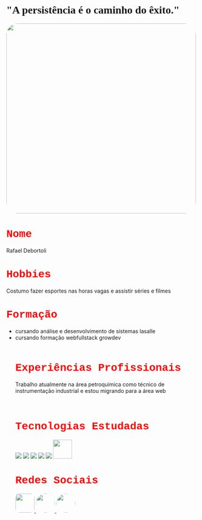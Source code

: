 <h1 style="font-family:times new roman;">"A persistência é o caminho do êxito."</h1>

</h1><img src="https://tse4.mm.bing.net/th?id=OIP.NJtqPn99HZkIENz17ten6wHaFj&pid=Api&P=0&w=238&h=179" style="width:500px; border-radius:30px 30px 30px
30px; align-item:center;">

<h1 style="color:red;font-family:courier;">Nome</h1>
<p>Rafael Debortoli</p>

<h1 style="color:red;font-family:courier;">Hobbies</h1>
<p>Costumo fazer esportes nas horas vagas e assistir séries e filmes</p>

<h1 style="color:red;font-family:courier;">Formação</h1>
<ul>
    <li>cursando análise e desenvolvimento de sistemas lasalle</li>
    <li>cursando formação webfullstack growdev</li>
<br>

<h1 style="color:red; font-family:courier;">Experiências Profissionais</h1>
<p>Trabalho atualmente na área petroquímica como técnico de instrumentação industrial e estou migrando para a área web</p>
<br>

<H1 style="color:red;font-family:courier;">Tecnologias Estudadas</H1>

<div>
<img src="https://icongr.am/devicon/css3-original.svg?size=50&color=000000">
<img src="https://icongr.am/devicon/html5-original.svg?size=50&color=000000">
<img src="https://icongr.am/devicon/javascript-original.svg?size=50&color=000000">
<img src="https://icongr.am/devicon/typescript-original.svg?size=50&color=000000">
<img src="https://icongr.am/devicon/git-original.svg?size=50&color=000000">
 <img src="https://cdn.jsdelivr.net/gh/devicons/devicon/icons/cplusplus/cplusplus-original.svg" style="width:50px;"/>
          
</div>

<h1 style="color:red;font-family:courier;">Redes Sociais</h1>

<div style=>
<a href="https://icongr.am/devicon/linkedin-original.svg?size=120&color=000000" target="_blank" ><img src="https://tse1.mm.bing.net/th?id=OIP.ozDiSGJlUqI6815cRlJiNAHaHa&pid=Api&rs=1&c=1&qlt=95&w=121&h=121" style="width:50px;  border-radius:10px;">
<a href="https://www.instagram.com/debortolirafael25/" target="_blank" ><img src="https://tse1.mm.bing.net/th?id=OIP.Nfyh9yL-Oc4-Yt630pXJSgHaHL&pid=Api&P=0&w=182&h=176" style="width:50px; border-radius:30px;">
<a href="https://www.facebook.com/rafael.debortoli.25/" target="_blank" ><img src="https://tse1.mm.bing.net/th?id=OIP.PA2kREVfZLR4uiP3jBUP3wHaHJ&pid=Api&rs=1&c=1&qlt=95&w=122&h=118" style="width:50px;  border-radius:900px;">
</div>
